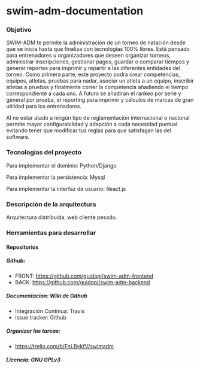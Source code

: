 # swim-adm-documentation

### Objetivo
SWIM-ADM te permite la administración de un torneo de natación desde que se inicia hasta que finaliza con tecnologías 100% libres. Está pensado para entrenadores u organizadores que deseen organizar torneos, administrar inscripciones, gestionar pagos, guardar o comparar tiempos y generar reportes para imprimir y repartir a las diferentes entidades del torneo.
Como primera parte, este proyecto podra crear competencias, equipos, atletas, pruebas para nadar, asociar un atleta a un equipo, inscribir atletas a pruebas y finalmente correr la competencia añadiendo el tiempo correspondiente a cada uno.
A futuro se añadiran el rankeo por serie y general por prueba, el reporting para imprimir y cálculos de marcas de gran utilidad para los entrenadores.

Al no estar atado a ningún tipo de reglamentación internacional o nacional permite mayor configurabilidad y adapción a cada necesidad puntual evitando tener que modificar tus reglas para que satisfagan las del software.


### Tecnologías del proyecto

Para implementar el dominio: Python/Django

Para implementar la persistencia: Mysql

Para implementar la interfaz de usuario: React.js


### Descripción de la arquitectura

Arquitectura distribuida, web cliente pesado.


### Herramientas para desarrollar

#### Repositorios

##### Github:
* FRONT: https://github.com/guidopj/swim-adm-frontend
* BACK: https://github.com/guidopj/swim-adm-backend

##### Documentacion: Wiki de Github
* Integración Contínua: Travis
* issue tracker: Github

##### Organizar las tareas:
* https://trello.com/b/FnLBvkfV/swimadm

##### Licencia: GNU GPLv3
